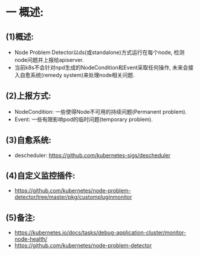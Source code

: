 # 一 概述:
## (1)概述:
- Node Problem Detector以ds(或standalone)方式运行在每个node, 检测node问题并上报给apiserver.
- 当前k8s不会针对npd生成的NodeCondition和Event采取任何操作, 未来会接入自愈系统(remedy system)来处理node相关问题.

## (2)上报方式:
- NodeCondition: 一些使得Node不可用的持续问题(Permanent problem).
- Event: 一些有限影响pod的临时问题(temporary problem).

## (3)自愈系统:
- descheduler: https://github.com/kubernetes-sigs/descheduler

## (4)自定义监控插件:
- https://github.com/kubernetes/node-problem-detector/tree/master/pkg/custompluginmonitor

## (5)备注:
- https://kubernetes.io/docs/tasks/debug-application-cluster/monitor-node-health/
- https://github.com/kubernetes/node-problem-detector

